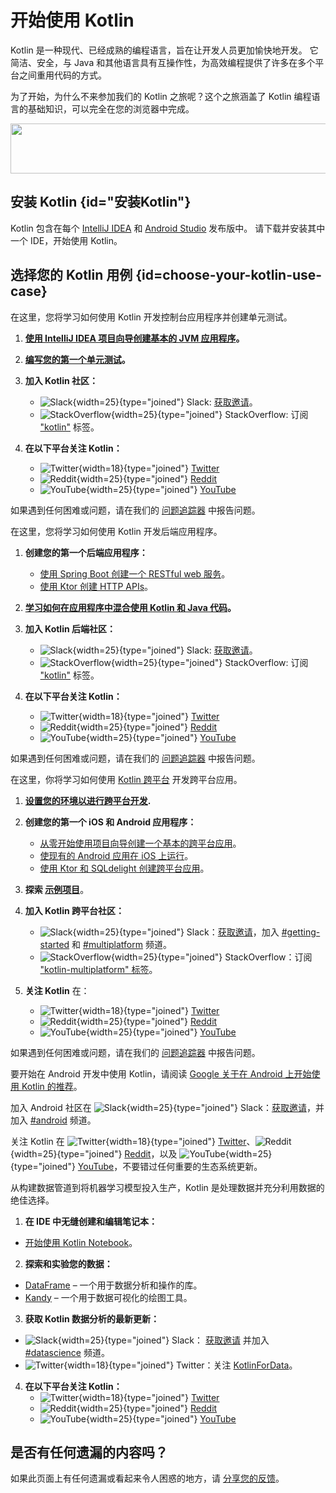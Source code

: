 # 开始使用 Kotlin

Kotlin 是一种现代、已经成熟的编程语言，旨在让开发人员更加愉快地开发。
它简洁、安全，与 Java 和其他语言具有互操作性，为高效编程提供了许多在多个平台之间重用代码的方式。

为了开始，为什么不来参加我们的 Kotlin 之旅呢？这个之旅涵盖了 Kotlin 编程语言的基础知识，可以完全在您的浏览器中完成。

<a href="kotlin-tour-welcome.md"><img src="start-kotlin-tour.svg" width="700" height="80" style="block" alt=""/></a>

## 安装 Kotlin {id="安装Kotlin"}

Kotlin 包含在每个 [IntelliJ IDEA](https://www.jetbrains.com/idea/download/) 和 [Android Studio](https://developer.android.com/studio) 发布版中。
请下载并安装其中一个 IDE，开始使用 Kotlin。

## 选择您的 Kotlin 用例 {id=choose-your-kotlin-use-case}
 
<tabs>

<tab id="console" title="控制台">

在这里，您将学习如何使用 Kotlin 开发控制台应用程序并创建单元测试。

1. **[使用 IntelliJ IDEA 项目向导创建基本的 JVM 应用程序](jvm-get-started.md)。**

2. **[编写您的第一个单元测试](jvm-test-using-junit.md)。**

3. **加入 Kotlin 社区：**

   * ![Slack](slack.svg){width=25}{type="joined"} Slack: [获取邀请](https://surveys.jetbrains.com/s3/kotlin-slack-sign-up)。
   * ![StackOverflow](stackoverflow.svg){width=25}{type="joined"} StackOverflow: 订阅 ["kotlin"](https://stackoverflow.com/questions/tagged/kotlin) 标签。

4. **在以下平台关注 Kotlin：**

   * ![Twitter](twitter.svg){width=18}{type="joined"} [Twitter](https://twitter.com/kotlin)
   * ![Reddit](reddit.svg){width=25}{type="joined"} [Reddit](https://www.reddit.com/r/Kotlin/)
   * ![YouTube](youtube.svg){width=25}{type="joined"} [YouTube](https://www.youtube.com/channel/UCP7uiEZIqci43m22KDl0sNw)

如果遇到任何困难或问题，请在我们的 [问题追踪器](https://youtrack.jetbrains.com/issues/KT) 中报告问题。

</tab>

<tab id="backend" title="后端">

在这里，您将学习如何使用 Kotlin 开发后端应用程序。

1. **创建您的第一个后端应用程序：**

   * [使用 Spring Boot 创建一个 RESTful web 服务](jvm-get-started-spring-boot.md)。
   * [使用 Ktor 创建 HTTP APIs](https://ktor.io/docs/creating-http-apis.html)。

2. **[学习如何在应用程序中混合使用 Kotlin 和 Java 代码](mixing-java-kotlin-intellij.md)。**

3. **加入 Kotlin 后端社区：**

   * ![Slack](slack.svg){width=25}{type="joined"} Slack: [获取邀请](https://surveys.jetbrains.com/s3/kotlin-slack-sign-up)。
   * ![StackOverflow](stackoverflow.svg){width=25}{type="joined"} StackOverflow: 订阅 ["kotlin"](https://stackoverflow.com/questions/tagged/kotlin) 标签。

4. **在以下平台关注 Kotlin：**

   * ![Twitter](twitter.svg){width=18}{type="joined"} [Twitter](https://twitter.com/kotlin)
   * ![Reddit](reddit.svg){width=25}{type="joined"} [Reddit](https://www.reddit.com/r/Kotlin/)
   * ![YouTube](youtube.svg){width=25}{type="joined"} [YouTube](https://www.youtube.com/channel/UCP7uiEZIqci43m22KDl0sNw)

如果遇到任何困难或问题，请在我们的 [问题追踪器](https://youtrack.jetbrains.com/issues/KT) 中报告问题。

</tab>

<tab id="cross-platform-mobile" title="跨平台">

在这里，你将学习如何使用 [Kotlin 跨平台](multiplatform-intro.md) 开发跨平台应用。

1. **[设置您的环境以进行跨平台开发](https://www.jetbrains.com/help/kotlin-multiplatform-dev/multiplatform-setup.html).**

2. **创建您的第一个 iOS 和 Android 应用程序：**

   * [从零开始使用项目向导创建一个基本的跨平台应用](https://www.jetbrains.com/help/kotlin-multiplatform-dev/multiplatform-create-first-app.html)。
   * [使现有的 Android 应用在 iOS 上运行](https://www.jetbrains.com/help/kotlin-multiplatform-dev/multiplatform-integrate-in-existing-app.html)。
   * [使用 Ktor 和 SQLdelight 创建跨平台应用](https://www.jetbrains.com/help/kotlin-multiplatform-dev/multiplatform-ktor-sqldelight.html)。

3. **探索 [示例项目](https://www.jetbrains.com/help/kotlin-multiplatform-dev/multiplatform-samples.html)**。

4. **加入 Kotlin 跨平台社区：**

   * ![Slack](slack.svg){width=25}{type="joined"} Slack：[获取邀请](https://surveys.jetbrains.com/s3/kotlin-slack-sign-up)，加入 [#getting-started](https://kotlinlang.slack.com/archives/C0B8MA7FA) 和 [#multiplatform](https://kotlinlang.slack.com/archives/C3PQML5NU) 频道。
   * ![StackOverflow](stackoverflow.svg){width=25}{type="joined"} StackOverflow：订阅 ["kotlin-multiplatform" 标签](https://stackoverflow.com/questions/tagged/kotlin-multiplatform)。

5. **关注 Kotlin** 在：

   * ![Twitter](twitter.svg){width=18}{type="joined"} [Twitter](https://twitter.com/kotlin)
   * ![Reddit](reddit.svg){width=25}{type="joined"} [Reddit](https://www.reddit.com/r/Kotlin/)
   * ![YouTube](youtube.svg){width=25}{type="joined"} [YouTube](https://www.youtube.com/channel/UCP7uiEZIqci43m22KDl0sNw)

如果遇到任何困难或问题，请在我们的 [问题追踪器](https://youtrack.jetbrains.com/issues/KT) 中报告问题。

</tab>

<tab id="android" title="Android">

要开始在 Android 开发中使用 Kotlin，请阅读 [Google 关于在 Android 上开始使用 Kotlin 的推荐](https://developer.android.com/kotlin/get-started)。

加入 Android 社区在 ![Slack](slack.svg){width=25}{type="joined"} Slack：[获取邀请](https://surveys.jetbrains.com/s3/kotlin-slack-sign-up)，并加入 [#android](https://kotlinlang.slack.com/archives/C0B8M7BUY) 频道。

关注 Kotlin 在 ![Twitter](twitter.svg){width=18}{type="joined"} [Twitter](https://twitter.com/kotlin)、![Reddit](reddit.svg){width=25}{type="joined"} [Reddit](https://www.reddit.com/r/Kotlin/)，以及 ![YouTube](youtube.svg){width=25}{type="joined"} [YouTube](https://www.youtube.com/channel/UCP7uiEZIqci43m22KDl0sNw)，不要错过任何重要的生态系统更新。

</tab>

<tab id="data-analysis" title="数据分析">

从构建数据管道到将机器学习模型投入生产，Kotlin 是处理数据并充分利用数据的绝佳选择。

1. **在 IDE 中无缝创建和编辑笔记本：**

  * [开始使用 Kotlin Notebook](get-started-with-kotlin-notebooks.md)。

2. **探索和实验您的数据：**

  * [DataFrame](https://kotlin.github.io/dataframe/overview.html) – 一个用于数据分析和操作的库。
  * [Kandy](https://kotlin.github.io/kandy/welcome.html) – 一个用于数据可视化的绘图工具。

3. **获取 Kotlin 数据分析的最新更新：**

  * ![Slack](slack.svg){width=25}{type="joined"} Slack： [获取邀请](https://surveys.jetbrains.com/s3/kotlin-slack-sign-up) 并加入 [#datascience](https://kotlinlang.slack.com/archives/C4W52CFEZ) 频道。
  * ![Twitter](twitter.svg){width=18}{type="joined"} Twitter：关注 [KotlinForData](http://twitter.com/KotlinForData)。

4. **在以下平台关注 Kotlin：**
   * ![Twitter](twitter.svg){width=18}{type="joined"} [Twitter](https://twitter.com/kotlin)
   * ![Reddit](reddit.svg){width=25}{type="joined"} [Reddit](https://www.reddit.com/r/Kotlin/)
   * ![YouTube](youtube.svg){width=25}{type="joined"} [YouTube](https://www.youtube.com/channel/UCP7uiEZIqci43m22KDl0sNw)

</tab>

</tabs>

## 是否有任何遗漏的内容吗？

如果此页面上有任何遗漏或看起来令人困惑的地方，请 [分享您的反馈](https://surveys.hotjar.com/d82e82b0-00d9-44a7-b793-0611bf6189df)。
